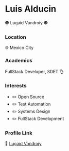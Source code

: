 # Luis Alducin

:alien: Lugaid Vandroiy :alien:

### Location

:globe_with_meridians: Mexico City

### Academics

FullStack Developer, SDET :ok_hand:

### Interests

- :pencil2: Open Source
- :pencil2: Test Automation
- :pencil2: Systems Design
- :pencil2: FullStack Development

### Profile Link

:rotating_light: [Lugaid Vandroiy](https://github.com/CarloMtzMartin)
